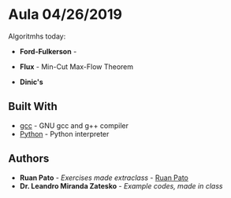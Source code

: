 # Aula 04/26/2019

Algoritmhs today:
* **Ford-Fulkerson**  - 
* **Flux** - Min-Cut Max-Flow Theorem


* **Dinic's** 

## Built With

* [gcc](https://gcc.gnu.org/) - GNU gcc and g++ compiler
* [Python](https://www.python.org/) - Python interpreter

## Authors

* **Ruan Pato** - *Exercises made extraclass* - [Ruan Pato](https://github.com/ruanpato)
* **Dr. Leandro Miranda Zatesko** - *Example codes, made in class*
